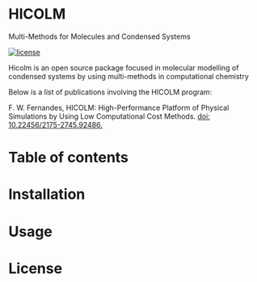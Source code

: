 # HICOLM
 Multi-Methods for Molecules and Condensed Systems

[![license](https://img.shields.io/github/license/desktop/desktop.svg?style=flat-square)](https://github.com/flavianowilliams/HICOLM/LICENSE)

Hicolm is an open source package focused in molecular modelling of condensed systems by using multi-methods in computational chemistry

Below is a list of publications involving the HICOLM program:
<p>F. W. Fernandes, HICOLM: High-Performance Platform of Physical Simulations by Using Low Computational Cost Methods. <a href="https://seer.ufrgs.br/rita/article/view/RITA_VOL26_NR3_90">doi: 10.22456/2175-2745.92486.</a></p>

# Table of contents

# Installation

# Usage

# License